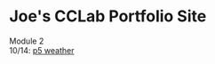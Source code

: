 # Joe's CCLab Portfolio Site #

Module 2 <br>
10/14: [p5 weather](https://sycrus.github.io/cclab/p5weather/index.html) <br>